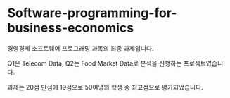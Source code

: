 # Software-programming-for-business-economics

경영경제 소프트웨어 프로그래밍 과목의 최종 과제입니다.

Q1은 Telecom Data, Q2는 Food Market Data로 분석을 진행하는 프로젝트였습니다.

과제는 20점 만점에 19점으로 50여명의 학생 중 최고점으로 평가되었습니다.
